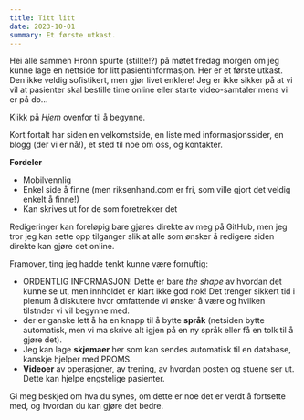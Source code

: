 ```yaml
---
title: Titt litt
date: 2023-10-01
summary: Et første utkast.
---
```

Hei alle sammen
Hrönn spurte (stillte!?) på møtet fredag ​​morgen om jeg kunne lage en nettside for litt pasientinformasjon. Her er et første utkast. Den ikke veldig sofistikert, men gjør livet enklere! Jeg er ikke sikker på at vi vil at pasienter skal bestille time online eller starte video-samtaler mens vi er på do...

Klikk på *Hjem* ovenfor til å begynne.

Kort fortalt har siden en velkomstside, en liste med informasjonssider, en blogg (der vi er nå!), et sted til noe om oss, og kontakter.

**Fordeler**
- Mobilvennlig
- Enkel side å finne (men riksenhand.com er fri, som ville gjort det veldig enkelt å finne!)
- Kan skrives ut for de som foretrekker det

Redigeringer kan foreløpig bare gjøres direkte av meg på GitHub, men jeg tror jeg kan sette opp tilganger slik at alle som ønsker å redigere siden direkte kan gjøre det online.

Framover, ting jeg hadde tenkt kunne være fornuftig: 
- ORDENTLIG INFORMASJON! Dette er bare *the shape* av hvordan det kunne se ut, men innholdet er klart ikke god nok! Det trenger sikkert tid i plenum å diskutere hvor omfattende vi ønsker å være og hvilken tilstnder vi vil begynne med.
- der er ganske lett å ha en knapp til å bytte **språk** (netsiden bytte automatisk, men vi ma skrive alt igjen på en ny språk eller få en tolk til å gjøre det).
- Jeg kan lage **skjemaer** her som kan sendes automatisk til en database, kanskje hjelper med PROMS.
- **Videoer** av operasjoner, av trening, av hvordan posten og stuene ser ut. Dette kan hjelpe engstelige pasienter. 

Gi meg beskjed om hva du synes, om dette er noe det er verdt å fortsette med, og hvordan du kan gjøre det bedre.
